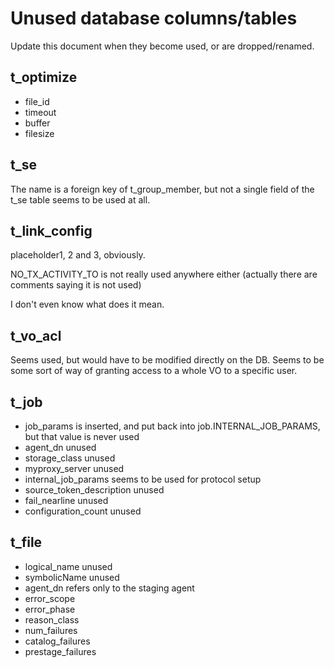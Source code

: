 # Unused database columns/tables

Update this document when they become used, or are dropped/renamed.

## t_optimize
  * file_id
  * timeout
  * buffer
  * filesize

## t_se
The name is a foreign key of t_group_member, but not a single field
of the t_se table seems to be used at all.

## t_link_config
placeholder1, 2 and 3, obviously.

NO_TX_ACTIVITY_TO is not really used anywhere either
(actually there are comments saying it is not used)

I don't even know what does it mean.

## t_vo_acl
Seems used, but would have to be modified directly on the DB.
Seems to be some sort of way of granting access to a whole VO to a
specific user.

## t_job
  * job_params is inserted, and put back into job.INTERNAL_JOB_PARAMS, but that value is never used
  * agent_dn unused
  * storage_class unused
  * myproxy_server unused
  * internal_job_params seems to be used for protocol setup
  * source_token_description unused
  * fail_nearline unused
  * configuration_count unused
  
## t_file
  * logical_name unused
  * symbolicName unused
  * agent_dn refers only to the staging agent
  * error_scope
  * error_phase
  * reason_class
  * num_failures
  * catalog_failures
  * prestage_failures
